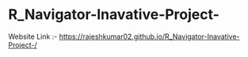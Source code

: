 # R_Navigator-Inavative-Project-

Website Link :- https://rajeshkumar02.github.io/R_Navigator-Inavative-Project-/
